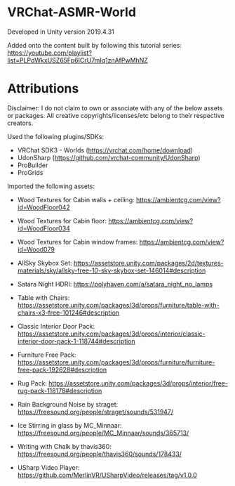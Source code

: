 # VRChat-ASMR-World

Developed in Unity version 2019.4.31

Added onto the content built by following this tutorial series: https://youtube.com/playlist?list=PLPdWkxUSZ65Fp6ICrU7mIq1znAfPwMhNZ

# Attributions
Disclaimer: I do not claim to own or associate with any of the below assets or packages. All creative copyrights/licenses/etc belong to their respective creators.

Used the following plugins/SDKs:
- VRChat SDK3 - Worlds (https://vrchat.com/home/download)
- UdonSharp (https://github.com/vrchat-community/UdonSharp)
- ProBuilder
- ProGrids

Imported the following assets:

- Wood Textures for Cabin walls + ceiling: https://ambientcg.com/view?id=WoodFloor042
- Wood Textures for Cabin floor: https://ambientcg.com/view?id=WoodFloor034
- Wood Textures for Cabin window frames: https://ambientcg.com/view?id=Wood079
- AllSky Skybox Set: https://assetstore.unity.com/packages/2d/textures-materials/sky/allsky-free-10-sky-skybox-set-146014#description
- Satara Night HDRI: https://polyhaven.com/a/satara_night_no_lamps

- Table with Chairs: https://assetstore.unity.com/packages/3d/props/furniture/table-with-chairs-x3-free-101246#description
- Classic Interior Door Pack: https://assetstore.unity.com/packages/3d/props/interior/classic-interior-door-pack-1-118744#description
- Furniture Free Pack: https://assetstore.unity.com/packages/3d/props/furniture/furniture-free-pack-192628#description
- Rug Pack: https://assetstore.unity.com/packages/3d/props/interior/free-rug-pack-118178#description

- Rain Background Noise by straget: https://freesound.org/people/straget/sounds/531947/
- Ice Stirring in glass by MC_Minnaar: https://freesound.org/people/MC_Minnaar/sounds/365713/
- Writing with Chalk by thavis360: https://freesound.org/people/thavis360/sounds/178433/

- USharp Video Player: https://github.com/MerlinVR/USharpVideo/releases/tag/v1.0.0
